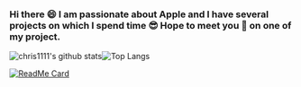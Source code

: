 ### Hi there 😄 I am passionate about Apple and I have several projects on which I spend time 😎 Hope to meet you 🤝 on one of my project.
![chris1111's github stats](https://github-readme-stats.vercel.app/api?username=chris1111&show_icons=true)![Top Langs](https://github-readme-stats.vercel.app/api/top-langs/?username=chris1111&hide=php,css&layout=compact)

[![ReadMe Card](https://github-readme-stats.vercel.app/api/pin/?username=chris1111&repo=github-readme-stats)](https://github.com/chris1111/github-readme-stats)






